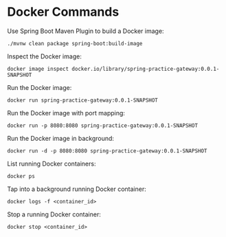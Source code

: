 # Docker Commands

Use Spring Boot Maven Plugin to build a Docker image:

```shell
./mvnw clean package spring-boot:build-image
```

Inspect the Docker image:

```shell
docker image inspect docker.io/library/spring-practice-gateway:0.0.1-SNAPSHOT
```

Run the Docker image:

```shell
docker run spring-practice-gateway:0.0.1-SNAPSHOT
```

Run the Docker image with port mapping:

```shell
docker run -p 8080:8080 spring-practice-gateway:0.0.1-SNAPSHOT
```

Run the Docker image in background:

```shell
docker run -d -p 8080:8080 spring-practice-gateway:0.0.1-SNAPSHOT
```

List running Docker containers:

```shell
docker ps
```

Tap into a background running Docker container:

```shell
docker logs -f <container_id>
```

Stop a running Docker container:

```shell
docker stop <container_id>
```